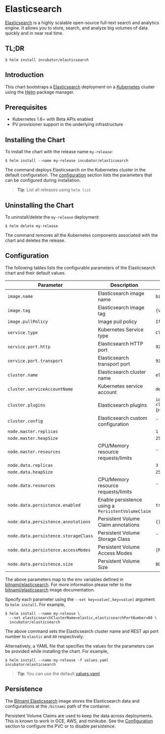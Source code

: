 # Elasticsearch

[Elasticsearch](https://www.elastic.co/products/elasticsearch) is a highly scalable open-source full-text search and analytics engine. It allows you to store, search, and analyze big volumes of data quickly and in near real time.

## TL;DR

```console
$ helm install incubator/elasticsearch
```

## Introduction

This chart bootstraps a [Elasticsearch](https://github.com/bitnami/bitnami-docker-elasticsearch) deployment on a [Kubernetes](http://kubernetes.io) cluster using the [Helm](https://helm.sh) package manager.

## Prerequisites

- Kubernetes 1.6+ with Beta APIs enabled
- PV provisioner support in the underlying infrastructure

## Installing the Chart

To install the chart with the release name `my-release`:

```console
$ helm install --name my-release incubator/elasticsearch
```

The command deploys Elasticsearch on the Kubernetes cluster in the default configuration. The [configuration](#configuration) section lists the parameters that can be configured during installation.

> **Tip**: List all releases using `helm list`

## Uninstalling the Chart

To uninstall/delete the `my-release` deployment:

```console
$ helm delete my-release
```

The command removes all the Kubernetes components associated with the chart and deletes the release.

## Configuration

The following tables lists the configurable parameters of the Elasticsearch chart and their default values.

|              Parameter               |                    Description                     |                        Default                         |
|--------------------------------------|----------------------------------------------------|--------------------------------------------------------|
| `image.name`                         | Elasticsearch image name                           | `bitnami/elasticsearch`                                |
| `image.tag`                          | Elasticsearch image tag                            | `{VERSION}`                                            |
| `image.pullPolicy`                   | Image pull policy                                  | `IfNotPresent`                                         |
| `service.type`                       | Kubernetes Service type                            | `ClusterIP`                                            |
| `service.port.http`                  | Elasticsearch HTTP port                            | `9200`                                                 |
| `service.port.transport`             | Elasticsearch transport port                       | `9300`                                                 |
| `cluster.name`                       | Elasticsearch cluster name                         | `elasticsearch-cluster`                                |
| `cluster.serviceAccountName`         | Kubernetes service account                         | `default`                                              |
| `cluster.plugins`                    | Elasticsearch plugins                              | `io.fabric8:elasticsearch-cloud-kubernetes` (required) |
| `cluster.config`                     | Elasticsearch custom configuration                 | ``                                                     |
| `node.master.replicas`               |                                                    | `1`                                                    |
| `node.master.heapSize`               |                                                    | `256m`                                                 |
| `node.master.resources`              | CPU/Memory resource requests/limits                | ``                                                     |
| `node.data.replicas`                 |                                                    | `3`                                                    |
| `node.data.heapSize`                 |                                                    | `256m`                                                 |
| `node.data.resources`                | CPU/Memory resource requests/limits                | ``                                                     |
| `node.data.persistence.enabled`      | Enable persistence using a `PersistentVolumeClaim` | `true`                                                 |
| `node.data.persistence.annotations`  | Persistent Volume Claim annotations                | `{}`                                                   |
| `node.data.persistence.storageClass` | Persistent Volume Storage Class                    | ``                                                     |
| `node.data.persistence.accessModes`  | Persistent Volume Access Modes                     | `[ReadWriteOnce]`                                      |
| `node.data.persistence.size`         | Persistent Volume Size                             | `8Gi`                                                  |

The above parameters map to the env variables defined in [bitnami/elasticsearch](http://github.com/bitnami/bitnami-docker-elasticsearch). For more information please refer to the [bitnami/elasticsearch](http://github.com/bitnami/bitnami-docker-elasticsearch) image documentation.

Specify each parameter using the `--set key=value[,key=value]` argument to `helm install`. For example,

```console
$ helm install --name my-release \
  --set elasticsearchClusterName=elastic,elasticsearchPortNumber=80 \
  incubator/elasticsearch
```

The above command sets the Elasticsearch cluster name and REST api port number to `elastic` and `80` respectively.

Alternatively, a YAML file that specifies the values for the parameters can be provided while installing the chart. For example,

```console
$ helm install --name my-release -f values.yaml incubator/elasticsearch
```

> **Tip**: You can use the default [values.yaml](values.yaml)

## Persistence

The [Bitnami Elasticsearch](https://github.com/bitnami/bitnami-docker-elasticsearch) image stores the Elasticsearch data and configurations at the `/bitnami` path of the container.

Persistent Volume Claims are used to keep the data across deployments. This is known to work in GCE, AWS, and minikube.
See the [Configuration](#configuration) section to configure the PVC or to disable persistence.
